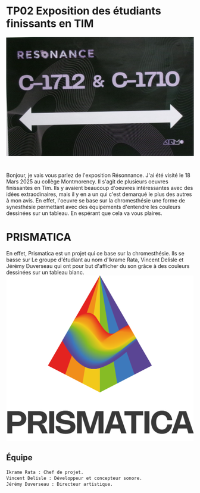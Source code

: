  # TP02 Exposition des étudiants finissants en TIM
 ![photo](media/Resonance.JPG)
 #
Bonjour, je vais vous parlez de l'exposition Résonnance. J'ai été visité le 18 Mars 2025 au collège Montmorency. Il s'agit de plusieurs oeuvres finissantes en Tim. Ils y avaient beaucoup d'oeuvres intéressantes avec des idées extraodinaires, mais il y en a un qui c'est demarqué le plus des autres à mon avis.
En effet, l'oeuvre se base sur la chromesthésie une forme de synesthésie permettant avec des équipements d'entendre les couleurs dessinées sur un tableau. En espérant que cela va vous plaires.

 # PRISMATICA
 En  effet, Prismatica est un projet qui ce base sur la chromesthésie. Ils se basse sur  Le groupe d'étudiant au nom d'Ikrame Rata, Vincent Delisle et Jérémy Duverseau qui ont pour but d'afficher du son
 grâce à des couleurs dessinées sur un tableau blanc. ![photo](media/Prismatica.png)

 ##  Équipe
    Ikrame Rata : Chef de projet.
    Vincent Delisle : Développeur et concepteur sonore. 
    Jérémy Duverseau : Directeur artistique.

 

 
